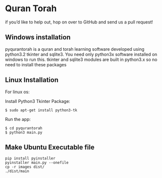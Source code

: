 Quran Torah
===========

if you’d like to help out, hop on over to GitHub and send us a pull request!

Windows installation
--------------------

pyqurantorah is a quran and torah learning software developed using python3.2 tkinter and sqlite3. You need only python3x software installed on windows to run this. tkinter and sqlite3 modules are built in python3.x so no need to install these packages


Linux Installation
------------------

For linux os:

Install Python3 Tkinter Package:

	$ sudo apt-get install python3-tk

Run the app:

	$ cd pyqurantorah
    $ python3 main.py



Make Ubuntu Executable file
---------------------------

	pip install pyinstaller
	pyinstaller main.py --onefile
	cp -r images dist/
	./dist/main